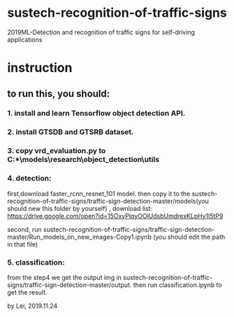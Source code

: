 # sustech-recognition-of-traffic-signs
2019ML-Detection and recognition of traffic signs for self-driving applications


# instruction
## to run this, you should:
### 1. install and learn Tensorflow object detection API.
### 2. install GTSDB and GTSRB dataset.
### 3. copy vrd_evaluation.py to C:\*\models\research\object_detection\utils
### 4. detection:

first,download faster_rcnn_resnet_101 model. then copy it to the sustech-recognition-of-traffic-signs/traffic-sign-detection-master/models(you should new this folder by yourself)
, download list: https://drive.google.com/open?id=15OxyPlqyOOlUdsbUmdrexKLpHy1l5tP9

second, run sustech-recognition-of-traffic-signs/traffic-sign-detection-master/Run_models_on_new_images-Copy1.ipynb
(you should edit the path in that file)

### 5. classification:
from the step4 we get the output img in sustech-recognition-of-traffic-signs/traffic-sign-detection-master/output.
then run classification.ipynb to get the result.


by Lei, 
2019.11.24
